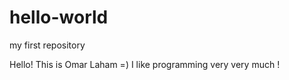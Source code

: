 # hello-world
my first repository

Hello!
This is Omar Laham =)
I like programming very very much !
